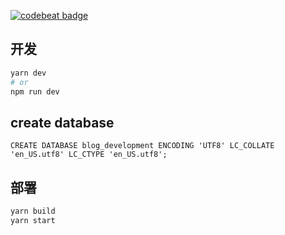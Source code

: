 [![codebeat badge](https://codebeat.co/badges/6f3dd817-d325-4222-a403-a6793a985838)](https://codebeat.co/projects/github-com-debugtheworldbot-nextjs-typeorm-master)

## 开发

```bash
yarn dev
# or
npm run dev
```

## create database

```
CREATE DATABASE blog_development ENCODING 'UTF8' LC_COLLATE 'en_US.utf8' LC_CTYPE 'en_US.utf8';
```
## 部署

```bash 
yarn build
yarn start
```

